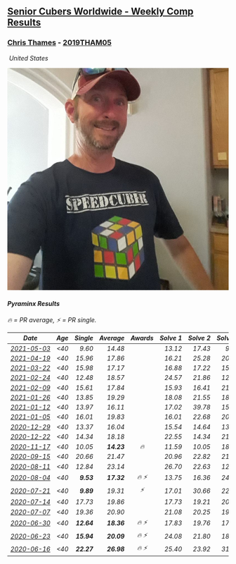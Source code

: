 <style>table {white-space: nowrap;}</style>
<link rel="stylesheet" type="text/css" href="/scw-comp/css/flags.css" />

## [Senior Cubers Worldwide - Weekly Comp Results](/scw-comp/results/)
### [Chris Thames](README.md) - [2019THAM05](https://www.worldcubeassociation.org/persons/2019THAM05?event=pyram)

<i class="flag flag-US" />&nbsp;United States

![Chris Thames](1606082430.jpg)

#### Pyraminx Results

<span style="white-space: nowrap;">🔥 = PR average</span>, <span style="white-space: nowrap;">⚡ = PR single</span>.

| Date | Age | Single | Average | Awards | Solve 1 | Solve 2 | Solve 3 | Solve 4 | Solve 5 | Video |
| :--: | :--: | --: | --: | :--: | --: | --: | --: | --: | --: | :-- |
| [2021-05-03](../../results/2021-05-03/pyram.md) | <40 | 9.60 | 14.48 |  | 13.12 | 17.43 | 9.60 | 12.88 | 17.89 | [Desktop](https://www.facebook.com/events/1091923434665777/permalink/1100015393856581) / [Mobile](https://m.facebook.com/events/1091923434665777?view=permalink&id=1100015393856581) |
| [2021-04-19](../../results/2021-04-19/pyram.md) | <40 | 15.96 | 17.86 |  | 16.21 | 25.28 | 20.84 | 16.54 | 15.96 | [Desktop](https://www.facebook.com/events/455121419077355/permalink/462894068300090) / [Mobile](https://m.facebook.com/events/455121419077355?view=permalink&id=462894068300090) |
| [2021-03-22](../../results/2021-03-22/pyram.md) | <40 | 15.98 | 17.17 |  | 16.88 | 17.22 | 15.98 | 18.71 | 17.41 | [Desktop](https://www.facebook.com/events/893368394782856/permalink/900781680708194) / [Mobile](https://m.facebook.com/events/893368394782856?view=permalink&id=900781680708194) |
| [2021-02-24](../../results/2021-02-24/pyram.md) | <40 | 12.48 | 18.57 |  | 24.57 | 21.86 | 12.48 | 15.68 | 18.18 | [Desktop](https://www.facebook.com/events/699856724029067/permalink/706289860052420) / [Mobile](https://m.facebook.com/events/699856724029067?view=permalink&id=706289860052420) |
| [2021-02-09](../../results/2021-02-09/pyram.md) | <40 | 15.61 | 17.84 |  | 15.93 | 16.41 | 21.19 | 29.55 | 15.61 | [Desktop](https://www.facebook.com/events/466529388059949/permalink/469795751066646) / [Mobile](https://m.facebook.com/events/466529388059949?view=permalink&id=469795751066646) |
| [2021-01-26](../../results/2021-01-26/pyram.md) | <40 | 13.85 | 19.29 |  | 18.08 | 21.55 | 18.25 | 23.10 | 13.85 | [Desktop](https://www.facebook.com/events/1092517657841225/permalink/1096245910801733) / [Mobile](https://m.facebook.com/events/1092517657841225?view=permalink&id=1096245910801733) |
| [2021-01-12](../../results/2021-01-12/pyram.md) | <40 | 13.97 | 16.11 |  | 17.02 | 39.78 | 15.01 | 13.97 | 16.29 | [Desktop](https://www.facebook.com/events/769013407298654/permalink/771480497051945) / [Mobile](https://m.facebook.com/events/769013407298654?view=permalink&id=771480497051945) |
| [2021-01-05](../../results/2021-01-05/pyram.md) | <40 | 16.01 | 19.83 |  | 16.01 | 22.68 | 20.57 | 21.93 | 16.98 | [Desktop](https://www.facebook.com/events/430051568136756/permalink/433894771085769) / [Mobile](https://m.facebook.com/events/430051568136756?view=permalink&id=433894771085769) |
| [2020-12-29](../../results/2020-12-29/pyram.md) | <40 | 13.37 | 16.04 |  | 15.54 | 14.64 | 13.37 | 28.84 | 17.93 | [Desktop](https://www.facebook.com/events/386974942389757/permalink/389301648823753) / [Mobile](https://m.facebook.com/events/386974942389757?view=permalink&id=389301648823753) |
| [2020-12-22](../../results/2020-12-22/pyram.md) | <40 | 14.34 | 18.18 |  | 22.55 | 14.34 | 21.11 | 18.03 | 15.40 | [Desktop](https://www.facebook.com/events/415132489930417/permalink/419358132841186) / [Mobile](https://m.facebook.com/events/415132489930417?view=permalink&id=419358132841186) |
| [2020-11-17](../../results/2020-11-17/pyram.md) | <40 | 10.05 | **14.23** | 🔥 | 11.59 | 10.05 | 18.31 | 23.40 | 12.79 | [Desktop](https://www.facebook.com/events/2044447579025647/permalink/2050580905078981) / [Mobile](https://m.facebook.com/events/2044447579025647?view=permalink&id=2050580905078981) |
| [2020-09-15](../../results/2020-09-15/pyram.md) | <40 | 20.66 | 21.47 |  | 20.96 | 22.82 | 21.07 | 22.38 | 20.66 | [Desktop](https://www.facebook.com/events/681386202727964/permalink/685279272338657) / [Mobile](https://m.facebook.com/events/681386202727964?view=permalink&id=685279272338657) |
| [2020-08-11](../../results/2020-08-11/pyram.md) | <40 | 12.84 | 23.14 |  | 26.70 | 22.63 | 12.84 | 27.95 | 20.08 | [Desktop](https://www.facebook.com/events/354677798881328/permalink/358999608449147) / [Mobile](https://m.facebook.com/events/354677798881328?view=permalink&id=358999608449147) |
| [2020-08-04](../../results/2020-08-04/pyram.md) | <40 | **9.53** | **17.32** | 🔥 ⚡ | 13.75 | 16.36 | 24.05 | **9.53** | 21.84 | [Desktop](https://www.facebook.com/events/1546469592197852/permalink/1550777308433747) / [Mobile](https://m.facebook.com/events/1546469592197852?view=permalink&id=1550777308433747) |
| [2020-07-21](../../results/2020-07-21/pyram.md) | <40 | **9.89** | 19.31 | ⚡ | 17.01 | 30.66 | 22.43 | **9.89** | 18.50 | [Desktop](https://www.facebook.com/events/560843031255896/permalink/563399324333600) / [Mobile](https://m.facebook.com/events/560843031255896?view=permalink&id=563399324333600) |
| [2020-07-14](../../results/2020-07-14/pyram.md) | <40 | 17.73 | 19.86 |  | 17.73 | 19.21 | 20.55 | 21.54 | 19.81 | [Desktop](https://www.facebook.com/events/413064016333950/permalink/416019809371704) / [Mobile](https://m.facebook.com/events/413064016333950?view=permalink&id=416019809371704) |
| [2020-07-07](../../results/2020-07-07/pyram.md) | <40 | 19.36 | 20.90 |  | 21.08 | 20.25 | 19.36 | 24.33 | 21.37 | [Desktop](https://www.facebook.com/events/198255948253934/permalink/200453131367549) / [Mobile](https://m.facebook.com/events/198255948253934?view=permalink&id=200453131367549) |
| [2020-06-30](../../results/2020-06-30/pyram.md) | <40 | **12.64** | **18.36** | 🔥 ⚡ | 17.83 | 19.76 | 17.49 | 25.40 | **12.64** | [Desktop](https://www.facebook.com/events/1716512181834525/permalink/1717048601780883) / [Mobile](https://m.facebook.com/events/1716512181834525?view=permalink&id=1717048601780883) |
| [2020-06-23](../../results/2020-06-23/pyram.md) | <40 | **15.94** | **20.09** | 🔥 ⚡ | 24.08 | 21.80 | 18.75 | 19.73 | **15.94** | [Desktop](https://www.facebook.com/events/1618516681636159/permalink/1622324837922010) / [Mobile](https://m.facebook.com/events/1618516681636159?view=permalink&id=1622324837922010) |
| [2020-06-16](../../results/2020-06-16/pyram.md) | <40 | **22.27** | **26.98** | 🔥 ⚡ | 25.40 | 23.92 | 31.62 | **22.27** | 34.86 | [Desktop](https://www.facebook.com/events/296087658445428/permalink/299088241478703) / [Mobile](https://m.facebook.com/events/296087658445428?view=permalink&id=299088241478703) |


<!-- Global site tag (gtag.js) - Google Analytics -->
<script async src="https://www.googletagmanager.com/gtag/js?id=UA-86348435-3"></script>
<script>window.dataLayer = window.dataLayer || []; function gtag() {dataLayer.push(arguments);} gtag('js', new Date()); gtag('config', 'UA-86348435-3');</script>
